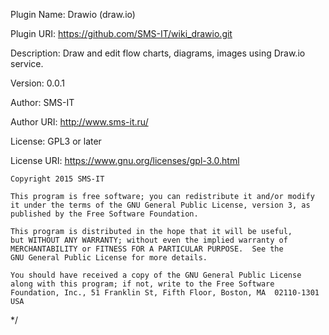 Plugin Name:    Drawio (draw.io)

Plugin URI:		https://github.com/SMS-IT/wiki_drawio.git

Description:    Draw and edit flow charts, diagrams, images using Draw.io service.

Version:        0.0.1

Author:         SMS-IT

Author URI:     http://www.sms-it.ru/

License:        GPL3 or later

License URI:    https://www.gnu.org/licenses/gpl-3.0.html



    Copyright 2015 SMS-IT 

    This program is free software; you can redistribute it and/or modify
    it under the terms of the GNU General Public License, version 3, as 
    published by the Free Software Foundation.

    This program is distributed in the hope that it will be useful,
    but WITHOUT ANY WARRANTY; without even the implied warranty of
    MERCHANTABILITY or FITNESS FOR A PARTICULAR PURPOSE.  See the
    GNU General Public License for more details.

    You should have received a copy of the GNU General Public License
    along with this program; if not, write to the Free Software
    Foundation, Inc., 51 Franklin St, Fifth Floor, Boston, MA  02110-1301  USA

*/
